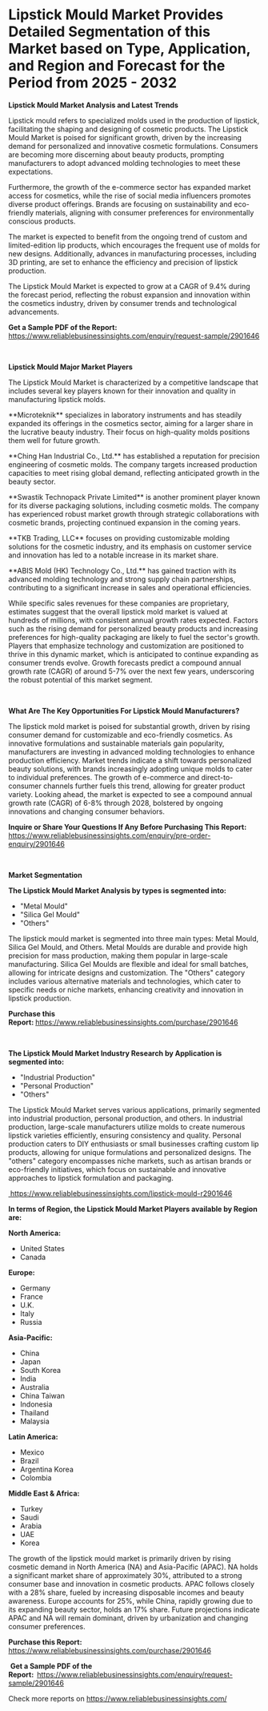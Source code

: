 <p><h1>Lipstick Mould Market Provides Detailed Segmentation of this Market based on Type, Application, and Region and Forecast for the Period from 2025 - 2032</h1></p><p><strong>Lipstick Mould Market Analysis and Latest Trends</strong></p>
<p><p>Lipstick mould refers to specialized molds used in the production of lipstick, facilitating the shaping and designing of cosmetic products. The Lipstick Mould Market is poised for significant growth, driven by the increasing demand for personalized and innovative cosmetic formulations. Consumers are becoming more discerning about beauty products, prompting manufacturers to adopt advanced molding technologies to meet these expectations. </p><p>Furthermore, the growth of the e-commerce sector has expanded market access for cosmetics, while the rise of social media influencers promotes diverse product offerings. Brands are focusing on sustainability and eco-friendly materials, aligning with consumer preferences for environmentally conscious products. </p><p>The market is expected to benefit from the ongoing trend of custom and limited-edition lip products, which encourages the frequent use of molds for new designs. Additionally, advances in manufacturing processes, including 3D printing, are set to enhance the efficiency and precision of lipstick production.</p><p>The Lipstick Mould Market is expected to grow at a CAGR of 9.4% during the forecast period, reflecting the robust expansion and innovation within the cosmetics industry, driven by consumer trends and technological advancements.</p></p>
<p><strong>Get a Sample PDF of the Report:&nbsp;</strong> <a href="https://www.reliablebusinessinsights.com/enquiry/request-sample/2901646?utm_campaign=3133&utm_medium=2&utm_source=Github&utm_content=ia&utm_term=16032025&utm_id=lipstick-mould">https://www.reliablebusinessinsights.com/enquiry/request-sample/2901646</a></p>
<p>&nbsp;</p>
<p><strong>Lipstick Mould Major Market Players</strong></p>
<p><p>The Lipstick Mould Market is characterized by a competitive landscape that includes several key players known for their innovation and quality in manufacturing lipstick molds. </p><p>**Microteknik** specializes in laboratory instruments and has steadily expanded its offerings in the cosmetics sector, aiming for a larger share in the lucrative beauty industry. Their focus on high-quality molds positions them well for future growth. </p><p>**Ching Han Industrial Co., Ltd.** has established a reputation for precision engineering of cosmetic molds. The company targets increased production capacities to meet rising global demand, reflecting anticipated growth in the beauty sector.</p><p>**Swastik Technopack Private Limited** is another prominent player known for its diverse packaging solutions, including cosmetic molds. The company has experienced robust market growth through strategic collaborations with cosmetic brands, projecting continued expansion in the coming years.</p><p>**TKB Trading, LLC** focuses on providing customizable molding solutions for the cosmetic industry, and its emphasis on customer service and innovation has led to a notable increase in its market share.</p><p>**ABIS Mold (HK) Technology Co., Ltd.** has gained traction with its advanced molding technology and strong supply chain partnerships, contributing to a significant increase in sales and operational efficiencies.</p><p>While specific sales revenues for these companies are proprietary, estimates suggest that the overall lipstick mold market is valued at hundreds of millions, with consistent annual growth rates expected. Factors such as the rising demand for personalized beauty products and increasing preferences for high-quality packaging are likely to fuel the sector's growth. Players that emphasize technology and customization are positioned to thrive in this dynamic market, which is anticipated to continue expanding as consumer trends evolve. Growth forecasts predict a compound annual growth rate (CAGR) of around 5-7% over the next few years, underscoring the robust potential of this market segment.</p></p>
<p>&nbsp;</p>
<p><strong>What Are The Key Opportunities For Lipstick Mould Manufacturers?</strong></p>
<p><p>The lipstick mold market is poised for substantial growth, driven by rising consumer demand for customizable and eco-friendly cosmetics. As innovative formulations and sustainable materials gain popularity, manufacturers are investing in advanced molding technologies to enhance production efficiency. Market trends indicate a shift towards personalized beauty solutions, with brands increasingly adopting unique molds to cater to individual preferences. The growth of e-commerce and direct-to-consumer channels further fuels this trend, allowing for greater product variety. Looking ahead, the market is expected to see a compound annual growth rate (CAGR) of 6-8% through 2028, bolstered by ongoing innovations and changing consumer behaviors.</p></p>
<p><strong>Inquire or Share Your Questions If Any Before Purchasing This Report:</strong> <a href="https://www.reliablebusinessinsights.com/enquiry/pre-order-enquiry/2901646?utm_campaign=3133&utm_medium=2&utm_source=Github&utm_content=ia&utm_term=16032025&utm_id=lipstick-mould">https://www.reliablebusinessinsights.com/enquiry/pre-order-enquiry/2901646</a></p>
<p>&nbsp;</p>
<p><strong>Market Segmentation</strong></p>
<p><strong>The Lipstick Mould Market Analysis by types is segmented into:</strong></p>
<p><ul><li>"Metal Mould"</li><li>"Silica Gel Mould"</li><li>"Others"</li></ul></p>
<p><p>The lipstick mould market is segmented into three main types: Metal Mould, Silica Gel Mould, and Others. Metal Moulds are durable and provide high precision for mass production, making them popular in large-scale manufacturing. Silica Gel Moulds are flexible and ideal for small batches, allowing for intricate designs and customization. The "Others" category includes various alternative materials and technologies, which cater to specific needs or niche markets, enhancing creativity and innovation in lipstick production.</p></p>
<p><strong>Purchase this Report:&nbsp;</strong><a href="https://www.reliablebusinessinsights.com/purchase/2901646?utm_campaign=3133&utm_medium=2&utm_source=Github&utm_content=ia&utm_term=16032025&utm_id=lipstick-mould">https://www.reliablebusinessinsights.com/purchase/2901646</a></p>
<p>&nbsp;</p>
<p><strong>The Lipstick Mould Market Industry Research by Application is segmented into:</strong></p>
<p><ul><li>"Industrial Production"</li><li>"Personal Production"</li><li>"Others"</li></ul></p>
<p><p>The Lipstick Mould Market serves various applications, primarily segmented into industrial production, personal production, and others. In industrial production, large-scale manufacturers utilize molds to create numerous lipstick varieties efficiently, ensuring consistency and quality. Personal production caters to DIY enthusiasts or small businesses crafting custom lip products, allowing for unique formulations and personalized designs. The "others" category encompasses niche markets, such as artisan brands or eco-friendly initiatives, which focus on sustainable and innovative approaches to lipstick formulation and packaging.</p></p>
<p><a href="https://www.reliablebusinessinsights.com/lipstick-mould-r2901646?utm_campaign=3133&utm_medium=2&utm_source=Github&utm_content=ia&utm_term=16032025&utm_id=lipstick-mould">&nbsp;https://www.reliablebusinessinsights.com/lipstick-mould-r2901646</a></p>
<p><strong>In terms of Region, the Lipstick Mould Market Players available by Region are:</strong></p>
<p>
    <p> <strong> North America: </strong>
        <ul>
            <li>United States</li>
            <li>Canada</li>
        </ul>
        </p> 
    <p> <strong> Europe: </strong>
        <ul>
            <li>Germany</li>
            <li>France</li>
            <li>U.K.</li>
            <li>Italy</li>
            <li>Russia</li>
        </ul>
        </p> 
    <p> <strong> Asia-Pacific: </strong>
        <ul>
            <li>China</li>
            <li>Japan</li>
            <li>South Korea</li>
            <li>India</li>
            <li>Australia</li>
            <li>China Taiwan</li>
            <li>Indonesia</li>
            <li>Thailand</li>
            <li>Malaysia</li>
        </ul>
        </p> 
    <p> <strong> Latin America: </strong>
        <ul>
            <li>Mexico</li>
            <li>Brazil</li>
            <li>Argentina Korea</li>
            <li>Colombia</li>
        </ul>
        </p> 
    <p> <strong> Middle East & Africa: </strong>
        <ul>
            <li>Turkey</li>
            <li>Saudi</li>
            <li>Arabia</li>
            <li>UAE</li>
            <li>Korea</li>
        </ul>
    </p>
    </p>
<p><p>The growth of the lipstick mould market is primarily driven by rising cosmetic demand in North America (NA) and Asia-Pacific (APAC). NA holds a significant market share of approximately 30%, attributed to a strong consumer base and innovation in cosmetic products. APAC follows closely with a 28% share, fueled by increasing disposable incomes and beauty awareness. Europe accounts for 25%, while China, rapidly growing due to its expanding beauty sector, holds an 17% share. Future projections indicate APAC and NA will remain dominant, driven by urbanization and changing consumer preferences.</p></p>
<p><strong>Purchase this Report: </strong><a href="https://www.reliablebusinessinsights.com/purchase/2901646?utm_campaign=3133&utm_medium=2&utm_source=Github&utm_content=ia&utm_term=16032025&utm_id=lipstick-mould">https://www.reliablebusinessinsights.com/purchase/2901646</a></p>
<p>&nbsp;<strong>Get a Sample PDF of the Report:&nbsp;&nbsp;</strong><a href="https://www.reliablebusinessinsights.com/enquiry/request-sample/2901646?utm_campaign=3133&utm_medium=2&utm_source=Github&utm_content=ia&utm_term=16032025&utm_id=lipstick-mould">https://www.reliablebusinessinsights.com/enquiry/request-sample/2901646</a></p>
<p><strong></strong></p>
<p>Check more reports on <a href="https://www.reliablebusinessinsights.com/?utm_campaign=3133&utm_medium=2&utm_source=Github&utm_content=ia&utm_term=16032025&utm_id=lipstick-mould">https://www.reliablebusinessinsights.com/</a></p>